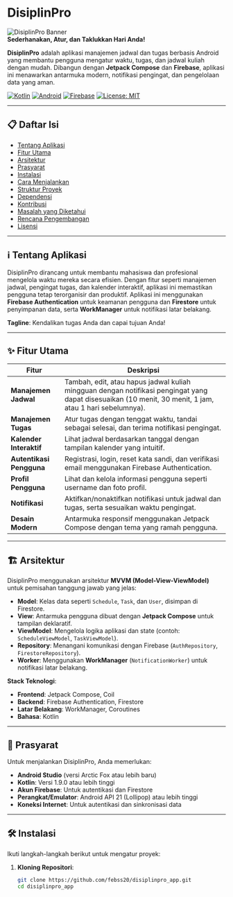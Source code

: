 # DisiplinPro

![DisiplinPro Banner](https://via.placeholder.com/1200x300.png?text=DisiplinPro+-+Atur+Hari+Anda)  
**Sederhanakan, Atur, dan Taklukkan Hari Anda!**

**DisiplinPro** adalah aplikasi manajemen jadwal dan tugas berbasis Android yang membantu pengguna mengatur waktu, tugas, dan jadwal kuliah dengan mudah. Dibangun dengan **Jetpack Compose** dan **Firebase**, aplikasi ini menawarkan antarmuka modern, notifikasi pengingat, dan pengelolaan data yang aman.

[![Kotlin](https://img.shields.io/badge/Kotlin-1.9.0-blue.svg)](https://kotlinlang.org/)
[![Android](https://img.shields.io/badge/Android-API_21+-green.svg)](https://developer.android.com/)
[![Firebase](https://img.shields.io/badge/Firebase-Enabled-orange.svg)](https://firebase.google.com/)
[![License: MIT](https://img.shields.io/badge/License-MIT-yellow.svg)](https://opensource.org/licenses/MIT)

---

## 📋 Daftar Isi
- [Tentang Aplikasi](#tentang-aplikasi)
- [Fitur Utama](#fitur-utama)
- [Arsitektur](#arsitektur)
- [Prasyarat](#prasyarat)
- [Instalasi](#instalasi)
- [Cara Menjalankan](#cara-menjalankan)
- [Struktur Proyek](#struktur-proyek)
- [Dependensi](#dependensi)
- [Kontribusi](#kontribusi)
- [Masalah yang Diketahui](#masalah-yang-diketahui)
- [Rencana Pengembangan](#rencana-pengembangan)
- [Lisensi](#lisensi)

---

## ℹ️ Tentang Aplikasi

DisiplinPro dirancang untuk membantu mahasiswa dan profesional mengelola waktu mereka secara efisien. Dengan fitur seperti manajemen jadwal, pengingat tugas, dan kalender interaktif, aplikasi ini memastikan pengguna tetap terorganisir dan produktif. Aplikasi ini menggunakan **Firebase Authentication** untuk keamanan pengguna dan **Firestore** untuk penyimpanan data, serta **WorkManager** untuk notifikasi latar belakang.

**Tagline**: Kendalikan tugas Anda dan capai tujuan Anda!

---

## ✨ Fitur Utama

| Fitur | Deskripsi |
|-------|-----------|
| **Manajemen Jadwal** | Tambah, edit, atau hapus jadwal kuliah mingguan dengan notifikasi pengingat yang dapat disesuaikan (10 menit, 30 menit, 1 jam, atau 1 hari sebelumnya). |
| **Manajemen Tugas** | Atur tugas dengan tenggat waktu, tandai sebagai selesai, dan terima notifikasi pengingat. |
| **Kalender Interaktif** | Lihat jadwal berdasarkan tanggal dengan tampilan kalender yang intuitif. |
| **Autentikasi Pengguna** | Registrasi, login, reset kata sandi, dan verifikasi email menggunakan Firebase Authentication. |
| **Profil Pengguna** | Lihat dan kelola informasi pengguna seperti username dan foto profil. |
| **Notifikasi** | Aktifkan/nonaktifkan notifikasi untuk jadwal dan tugas, serta sesuaikan waktu pengingat. |
| **Desain Modern** | Antarmuka responsif menggunakan Jetpack Compose dengan tema yang ramah pengguna. |

---

## 🏗️ Arsitektur

DisiplinPro menggunakan arsitektur **MVVM (Model-View-ViewModel)** untuk pemisahan tanggung jawab yang jelas:

- **Model**: Kelas data seperti `Schedule`, `Task`, dan `User`, disimpan di Firestore.
- **View**: Antarmuka pengguna dibuat dengan **Jetpack Compose** untuk tampilan deklaratif.
- **ViewModel**: Mengelola logika aplikasi dan state (contoh: `ScheduleViewModel`, `TaskViewModel`).
- **Repository**: Menangani komunikasi dengan Firebase (`AuthRepository`, `FirestoreRepository`).
- **Worker**: Menggunakan **WorkManager** (`NotificationWorker`) untuk notifikasi latar belakang.

**Stack Teknologi**:
- **Frontend**: Jetpack Compose, Coil
- **Backend**: Firebase Authentication, Firestore
- **Latar Belakang**: WorkManager, Coroutines
- **Bahasa**: Kotlin

---

## 📜 Prasyarat

Untuk menjalankan DisiplinPro, Anda memerlukan:

- **Android Studio** (versi Arctic Fox atau lebih baru)
- **Kotlin**: Versi 1.9.0 atau lebih tinggi
- **Akun Firebase**: Untuk autentikasi dan Firestore
- **Perangkat/Emulator**: Android API 21 (Lollipop) atau lebih tinggi
- **Koneksi Internet**: Untuk autentikasi dan sinkronisasi data

---

## 🛠️ Instalasi

Ikuti langkah-langkah berikut untuk mengatur proyek:

1. **Kloning Repositori**:
   ```bash
   git clone https://github.com/febss20/disiplinpro_app.git
   cd disiplinpro_app